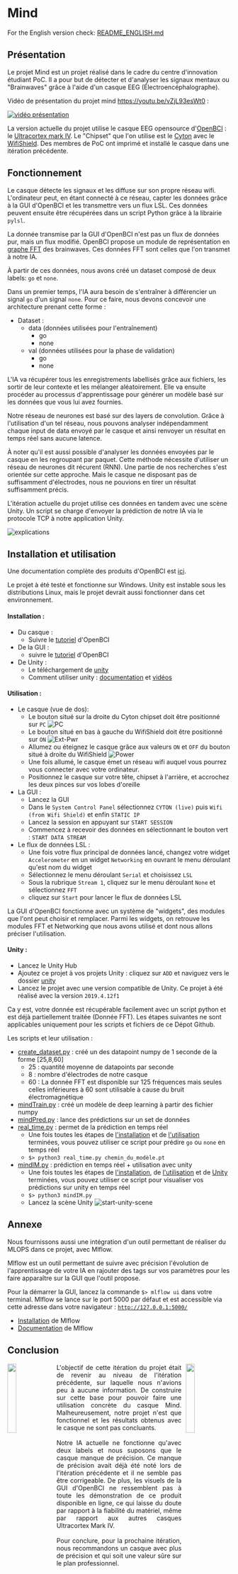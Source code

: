 # Mind

For the English version check: [README_ENGLISH.md](README_ENGLISH.md)

## Présentation

Le projet Mind est un projet réalisé dans le cadre du centre d'innovation étudiant PoC. Il a pour but de détecter et d'analyser les signaux mentaux ou "Brainwaves" grâce à l'aide d'un casque EEG (Électroencéphalographe).

Vidéo de présentation du projet mind https://youtu.be/vZjL93esWt0 :

[![vidéo présentation](http://img.youtube.com/vi/vZjL93esWt0/hqdefault.jpg)](https://youtu.be/vZjL93esWt0)

La version actuelle du projet utilise le casque EEG opensource d'[OpenBCI](https://openbci.com/) : le [Ultracortex mark IV](https://shop.openbci.com/collections/frontpage/products/ultracortex-mark-iv). Le "Chipset" que l'on utilise est le [Cyton](https://docs.openbci.com/docs/02Cyton/CytonLanding) avec le [WifiShield](https://docs.openbci.com/docs/05ThirdParty/03-WiFiShield/WiFiLanding). Des membres de PoC ont imprimé et installé le casque dans une itération précédente.

## Fonctionnement

Le casque détecte les signaux et les diffuse sur son propre réseau wifi. L'ordinateur peut, en étant connecté à ce réseau, capter les données grâce à la GUI d'OpenBCI et les transmettre vers un flux LSL. Ces données peuvent ensuite être récupérées dans un script Python grâce à la librairie `pylsl`.

La donnée transmise par la GUI d'OpenBCI n'est pas un flux de données pur, mais un flux modifié. OpenBCI  propose un module de représentation en [graphe FFT](https://docs.openbci.com/docs/06Software/01-OpenBCISoftware/GUIWidgets#fft-plot) des brainwaves. Ces données FFT sont celles que l'on transmet à notre IA.

À partir de ces données, nous avons créé un dataset composé de deux labels: `go` et `none`.

Dans un premier temps, l'IA aura besoin de s'entraîner à différencier un signal `go` d'un signal `none`. Pour ce faire, nous devons concevoir une architecture prenant cette forme :

- Dataset :
  - data (données utilisées pour l'entraînement)
    - go
    - none
  - val (données utilisées pour la phase de validation)
    - go
    - none


L'IA va récupérer tous les enregistrements labellisés grâce aux fichiers, les sortir de leur contexte et les mélanger aléatoirement. Elle va ensuite procéder au processus d'apprentissage pour générer un modèle basé sur les données que vous lui avez fournies.


Notre réseau de neurones est basé sur des layers de convolution. Grâce à l'utilisation d'un tel réseau, nous pouvons analyser indépendamment chaque input de data envoyé par le casque et ainsi renvoyer un résultat en temps réel sans aucune latence.

À noter qu'il est aussi possible d'analyser les données envoyées par le casque en les regroupant par paquet. Cette méthode nécessite d'utiliser un réseau de neurones dit récurent (RNN). Une partie de nos recherches s'est orientée sur cette approche. Mais le casque ne disposant pas de suffisamment d'électrodes, nous ne pouvions en tirer un résultat suffisamment précis.

L'itération actuelle du projet utilise ces données en tandem avec une scène Unity. Un script se charge d'envoyer la prédiction de notre IA via le protocole TCP à notre application Unity.

![explications](resources/fr.png)

## Installation et utilisation

Une documentation complète des produits d'OpenBCI est [ici](https://docs.openbci.com/docs/Welcome.html).

Le projet à été testé et fonctionne sur Windows. Unity est instable sous les distributions Linux, mais le projet devrait aussi fonctionner dans cet environnement.

#### Installation :
- Du casque :
  - Suivre le [tutoriel](https://docs.openbci.com/docs/04AddOns/01-Headwear/MarkIV) d'OpenBCI
- De la GUI :
  - suivre le [tutoriel](https://docs.openbci.com/docs/06Software/01-OpenBCISoftware/GUIDocs) d'OpenBCI
- De Unity :
  - Le téléchargement de [unity](https://store.unity.com/#plans-individual)
  - Comment utiliser unity : [documentation](https://docs.unity3d.com/Manual/index.html) et [vidéos](https://www.youtube.com/results?search_query=learn+unity+playlist)

#### Utilisation :
- Le casque (vue de dos):
  - Le bouton situé sur la droite du Cyton chipset doit être positionné sur `PC`
![PC](resources/PC.JPG)
  - Le bouton situé en bas à gauche du WifiShield doit être positionné sur `ON`
![Ext-Pwr](resources/EXT_PWR.JPG)
  - Allumez ou éteignez le casque grâce aux valeurs `ON` et `OFF` du bouton situé à droite du WifiShield
![Power](resources/ON_OFF.JPG)
  - Une fois allumé, le casque émet un réseau wifi auquel vous pourrez vous connecter avec votre ordinateur.
  - Positionnez le casque sur votre tête, chipset à l'arrière, et accrochez les deux pinces sur vos lobes d'oreille
- La GUI :
  - Lancez la GUI
  - Dans le `System Control Panel` sélectionnez `CYTON (live)` puis `Wifi (from Wifi Shield)` et enfin `STATIC IP`
  - Lancez la session en appuyant sur `START SESSION`
  - Commencez à recevoir des données en sélectionnant le bouton vert : `START DATA STREAM`
- Le flux de données LSL :
  - Une fois votre flux principal de données lancé, changez votre widget `Accelerometer` en un widget `Networking` en ouvrant le menu déroulant qu'est nom du widget
  - Sélectionnez le menu déroulant `Serial` et choisissez `LSL`
  - Sous la rubrique `Stream 1`, cliquez sur le menu déroulant `None` et sélectionnez `FFT`
  - cliquez sur `Start` pour lancer le flux de données LSL

La GUI d'OpenBCI fonctionne avec un système de "widgets", des modules que l'ont peut choisir et remplacer. Parmi les widgets, on retrouve les modules FFT et Networking que nous avons utilisé et dont nous allons préciser l'utilisation.

#### Unity :
- Lancez le Unity Hub
- Ajoutez ce projet à vos projets Unity : cliquez sur `ADD` et naviguez vers le dossier [unity](unity/)
- Lancez le projet avec une version compatible de Unity. Ce projet à été réalisé avec la version `2019.4.12f1`

Ca y est, votre donnée est récupérable facilement avec un script python et est déjà partiellement traitée (Donnée FFT). Les étapes suivantes ne sont applicables uniquement pour les scripts et fichiers de ce Dépot Github.

Les scripts et leur utilisation :
- [create_dataset.py](data/create_dataset.py) : créé un des datapoint numpy de 1 seconde de la forme [25,8,60]
  - 25 : quantité moyenne de datapoints par seconde
  - 8 : nombre d'électrodes de notre casque
  - 60 : La donnée FFT est disponible sur 125 fréquences mais seules celles inférieures à 60 sont utilisable à cause du bruit électromagnétique 
- [mindTrain.py](mindTrain.py) : créé un modèle de deep learning à partir des fichier numpy
- [mindPred.py](mindPred.py) : lance des prédictions sur un set de données
- [real_time.py](real_time.py) : permet de la prédiction en temps réel
  - Une fois toutes les étapes de [l'installation](#Installation) et de [l'utilisation](#Utilisation) terminées, vous pouvez utiliser ce script pour prédire `go` ou `none` en temps réel
  - ```$> python3 real_time.py chemin_du_modèle.pt```
- [mindIM.py](mindIM.py) : prédiction en temps réel + utilisation avec unity
  - Une fois toutes les étapes de [l'installation](#Installation), de [l'utilisation](#Utilisation) et de [Unity](#Unity) terminées, vous pouvez utiliser ce script pour visualiser vos prédictions sur unity en temps réel
  - ```$> python3 mindIM.py```
  - Lancez la scène Unity
![start-unity-scene](resources/unity_start_scene.PNG)

## Annexe
Nous fournissons aussi une intégration d'un outil permettant de réaliser du MLOPS dans ce projet, avec Mlflow.

Mlflow est un outil permettant de suivre avec précision l'évolution de l'apprentissage de votre IA en rajouter des tags sur vos paramètres pour les faire apparaître sur la GUI que l'outil propose.

Pour la démarrer la GUI, lancez la commande `$> mlflow ui` dans votre terminal. Mlflow se lance sur le port 5000 par défaut et est accessible via cette adresse dans votre navigateur : [`http://127.0.0.1:5000/`](http://127.0.0.1:5000/)

- [Installation](https://www.mlflow.org/docs/latest/quickstart.html) de Mlflow
- [Documentation](https://www.mlflow.org/docs/latest/index.html) de Mlflow

## Conclusion

<img style="float:left" align="left" width="20%" src="resources/left.JPG">
<img style="float:right" align="right" width="20%" src="resources/right.JPG">
<div style="width:56%; margin-left:22%" align="justify">
L'objectif de cette itération du projet était de revenir au niveau de l'itération précédente, sur laquelle nous n'avions peu à aucune information. De construire sur cette base pour pouvoir faire une utilisation concrète du casque Mind. Malheureusement, notre projet n'est que fonctionnel et les résultats obtenus avec le casque ne sont pas concluants.
<br/>
<br/>
Notre IA actuelle ne fonctionne qu'avec deux labels et nous suposons que le casque manque de précision. Ce manque de précision avait déjà été noté lors de l'itération précédente et il ne semble pas être corrigeable. De plus, les visuels de la GUI d'OpenBCI ne ressemblent pas à toute les démonstration de ce produit disponible en ligne, ce qui laisse du doute par rapport à la fiabilité du matériel, même par rapport aux autres casques Ultracortex Mark IV.
<br/>
<br/>
Pour conclure, pour la prochaine itération, nous recommandons un casque avec plus de précision et qui soit une valeur sûre sur le plan professionnel.
</div>
